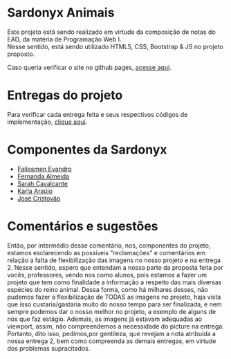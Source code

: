 # Sardonyx Animais

Este projeto está sendo realizado em virtude da composição de notas do EAD, da matéria de Programação Web I. <br> Nesse sentido, está sendo utilizado HTML5, CSS, Bootstrap & JS no projeto proposto.

Caso queria verificar o site no github pages, <a href="https://sardonyxanimals.github.io/sardonyx/" target="_blank">acesse aqui</a>.

<h1>Entregas do projeto</h1>
Para verificar cada entrega feita e seus respectivos códigos de implementação, <a href="https://github.com/SardonyxAnimals/sardonyx/wiki" target="_blank">clique aqui</a>.

<h1>Componentes da Sardonyx</h1>
<ul>
  <li><a href="https://github.com/Failesmen/" target="_blank">Failesmen Evandro</a></li>
  <li><a href="https://github.com/Cx-nanda" target="_blank">Fernanda Almeida</a></li>
  <li><a href="https://github.com/learncodesarah/" target="_blank">Sarah Cavalcante</a></li>
  <li><a href="https://github.com/karlaaraujo/ " target="_blank">Karla Araújo</a></li>
  <li><a href="https://github.com/juninho/ " target="_blank">José Cristovão</a></li>
</ul>

<h1>Comentários e sugestões</h1>
<p>Então, por intermédio desse comentário, nos, componentes do projeto, estamos esclarecendo as possíveis "reclamações" e comentários em relação a falta de flexibilização das imagens no nosso projeto e na entrega 2. Nesse sentido, espero que entendam a nossa parte da proposta feita por vocês, professores, vendo nos como alunos, pois estamos a fazer um projeto que tem como finalidade a informação a respeito das mais diversas espécies do reino animal. Dessa forma, como há milhares desses, não pudemos fazer a flexibilização de TODAS as imagens no projeto, haja vista que isso custaria/gastaria muito do nosso tempo para ser finalizada, e nem sempre podemos dar o nosso melhor no projeto, a exemplo de alguns de nós que faz estágio. Ademais, as imagens já estavam adequadas ao viewport, assim, não compreendemos a necessidade do picture na entrega. Portanto, dito isso, pedimos,por gentileza, que revejam a nota atribuída a nossa entrega 2, bem como compreenda as demais entregas, em virtude dos problemas supracitados.</p>



